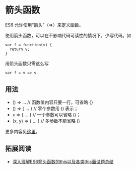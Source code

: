 # 箭头函数
ES6 允许使用“箭头”（=>）来定义函数。

使用箭头函数，可以在不影响代码可读性的情况下，少写代码。如
```
var f = function(v) {
  return v;
}
```

用箭头函数只需这么写
```
var f = v => v
```

## 用法
* () => ... // 函数值内容只要一行，可省略 {}
* () => { ... } // 零个参数用 () 表示；
* x => { ... } // 一个参数可以省略 ()；
* (x, y) => { ... } // 多参数不能省略 ()

更多内容见[这里](http://es6.ruanyifeng.com/#docs/function#箭头函数)。

## 拓展阅读
* [深入理解ES6箭头函数的this以及各类this面试题总结](http://blog.csdn.net/yangbingbinga/article/details/61424363)
